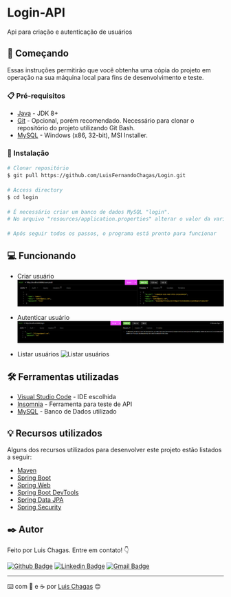 # Login-API

Api para criação e autenticação de usuários

## 🚀 Começando

Essas instruções permitirão que você obtenha uma cópia do projeto em operação na sua máquina local para fins de desenvolvimento e teste.

### 📋 Pré-requisitos

- [Java](https://www.oracle.com/java/technologies/downloads/) - JDK 8+
- [Git](https://git-scm.com/) - Opcional, porém recomendado. Necessário para clonar o repositório do projeto utilizando Git Bash.
- [MySQL](https://dev.mysql.com/downloads/installer/) - Windows (x86, 32-bit), MSI Installer.

### 🔧 Instalação


``` bash
# Clonar repositório
$ git pull https://github.com/LuisFernandoChagas/Login.git

# Access directory
$ cd login

# É necessário criar um banco de dados MySQL "login".
# No arquivo "resources/application.properties" alterar o valor da variável "spring.datasource.password" com a senha do seu banco de dados.

# Após seguir todos os passos, o programa está pronto para funcionar
```

## 💻 Funcionando

- Criar usuário
![Criar usuário](https://github.com/LuisFernandoChagas/Login/blob/main/src/assets/Create_user.png)

- Autenticar usuário
![Autenticar usuário](https://github.com/LuisFernandoChagas/Login/blob/main/src/assets/Authenticate_user.png)

- Listar usuários
![Listar usuários](https://github.com/LuisFernandoChagas/Login/blob/main/src/assets/List_user.png)

## 🛠️ Ferramentas utilizadas

* [Visual Studio Code](https://netbeans.apache.org/download/nb126/nb126.html) - IDE escolhida
* [Insomnia](https://insomnia.rest/download) - Ferramenta para teste de API
* [MySQL](https://docs.oracle.com/en-us/iaas/mysql-database/doc/getting-started.html) - Banco de Dados utilizado

## 💡 Recursos utilizados

Alguns dos recursos utilizados para desenvolver este projeto estão listados a seguir:

* [Maven](https://maven.apache.org/guides/index.html)
* [Spring Boot](https://docs.spring.io/spring-boot/docs/2.6.7/maven-plugin/reference/html/)
* [Spring Web](https://docs.spring.io/spring-boot/docs/2.6.7/reference/htmlsingle/#boot-features-developing-web-applications)
* [Spring Boot DevTools](https://docs.spring.io/spring-boot/docs/2.6.7/reference/htmlsingle/#using-boot-devtools)
* [Spring Data JPA](https://docs.spring.io/spring-boot/docs/2.6.7/reference/htmlsingle/#boot-features-jpa-and-spring-data)
* [Spring Security](https://docs.spring.io/spring-security/reference/index.html)

## ✒️ Autor

Feito por Luis Chagas. Entre em contato! 👇

[![Github Badge](https://img.shields.io/badge/-GitHub-black?style=flat-square&logo=Github&logoColor=white&link=https://github.com/LuisFernandoChagas)](https://github.com/LuisFernandoChagas)
[![Linkedin Badge](https://img.shields.io/badge/-LinkedIn-blue?style=flat-square&logo=Linkedin&logoColor=white&link=https://www.linkedin.com/in/luis-chagas/)](https://www.linkedin.com/in/luis-chagas/)
[![Gmail Badge](https://img.shields.io/badge/-Gmail-c14438?style=flat-square&logo=Gmail&logoColor=white&link=mailto:lflchagas@gmail.com)](mailto:lflchagas@gmail.com)

---
⌨️ com 💪 e ☕ por [Luis Chagas](https://github.com/LuisFernandoChagas) 😊

